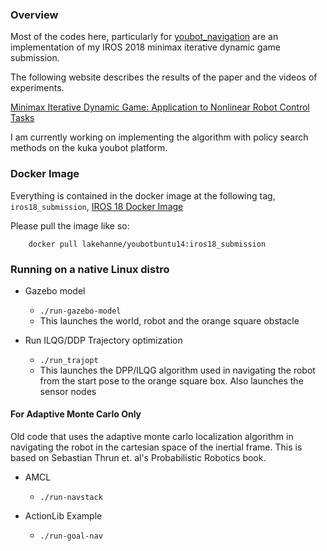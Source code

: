 

### Overview

Most of the codes here, particularly for [youbot_navigation](/youbot_navigation) are an implementation of my IROS 2018 minimax iterative dynamic game submission.

The following website describes the results of the paper and the videos of experiments. 

[Minimax Iterative Dynamic Game: Application to Nonlinear Robot Control Tasks](http://ecs.utdallas.edu/~opo140030/iros18/iros2018.html#/)

I am currently working on implementing the algorithm with policy search methods on the kuka youbot platform.

### Docker Image
Everything is contained in the docker image at the following tag, `iros18_submission`, [IROS 18 Docker Image](https://hub.docker.com/r/lakehanne/youbotbuntu14/tags/)
		    

Please pull the image like so:

```
	docker pull lakehanne/youbotbuntu14:iros18_submission
```

### Running on a native Linux distro

* Gazebo model
  * `./run-gazebo-model`
  * This launches the world, robot and the orange square obstacle


* Run ILQG/DDP Trajectory optimization
	* `./run_trajopt`
	* This launches the DPP/ILQG algorithm used in navigating the robot from the start pose to the orange square box. Also launches the sensor nodes


#### For Adaptive Monte Carlo Only

Old code that uses the adaptive monte carlo localization algorithm in navigating the robot in the cartesian space of the inertial frame. This is based on Sebastian Thrun et. al's Probabilistic Robotics book.


* AMCL 
	* `./run-navstack`

* ActionLib Example
	* `./run-goal-nav`	
